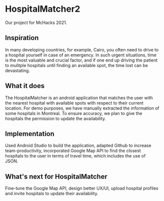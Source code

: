 # HospitalMatcher2
Our project for McHacks 2021.

## Inspiration
In many developing countries, for example, Cairo, you often need to drive to a hospital yourself in case of an emergency. 
In such urgent situations, time is the most valuable and crucial factor, and if one end up driving the patient to mulitple hospitals until finding an available spot, the time lost can be devastating. 

## What it does
The HospitalMatcher is an android application that matches the user with the nearest hospital with available spots with respect to their current location. For demo purposes, we have manually extracted the information of some hospitals in Montreal. To ensure accuracy, we plan to give the hospitals the permission to update the availability.

## Implementation
Used Android Studio to build the application, adapted Github to increase team-productivity, incorporated Google Map API to find the closest hospitals to the user in terms of travel time, which includes the use of JSON.

## What's next for HospitalMatcher
Fine-tune the Google Map API, design better UX/UI, upload hospital profiles and invite hospitals to update their availability.
